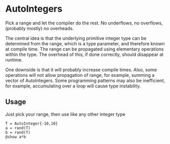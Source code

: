 # AutoIntegers

Pick a range and let the compiler do the rest.
No underflows, no overflows, (probably mostly) no overheads.

The central idea is that the underlying primitive integer type can be determined
from the range, which is a type parameter, and therefore known at compile time.
The range can be propagated using elementary operations within the type.
The overhead of this, if done correctly, should disappear at runtime.

One downside is that it will probably increase compile times.
Also, some operations will not allow propagation of range, for example, summing
a vector of AutoIntegers.
Some programming patterns may also be inefficient, for example, accumulating
over a loop will cause type instability.

## Usage

Just pick your range, then use like any other integer type
```
T = AutoInteger{-10,10}
a = rand(T)
b = rand(T)
@show a*b
```
